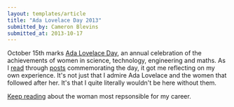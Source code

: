 ```yaml
---
layout: templates/article
title: "Ada Lovelace Day 2013"
submitted_by: Cameron Blevins
submitted_at: 2013-10-17
---
```


October 15th marks [Ada Lovelace Day](http://findingada.com/), an annual celebration of the achievements of women in science, technology, engineering and maths. As I [read](http://melissaterras.blogspot.co.uk/2013/10/for-ada-lovelace-day-father-busas.html) through [posts](http://jezebel.com/lady-scientists-organize-mass-wikipedia-edit-to-honor-a-1443894109) commemorating the day, it got me reflecting on my own experience. It's not just that I admire Ada Lovelace and the women that followed after her. It's that I quite literally wouldn't be here without them.


[Keep reading](http://historying.org/2013/10/15/ada-lovelace-day-2013/) about the woman most repsonsible for my career.





